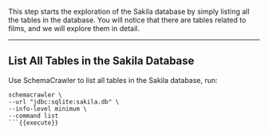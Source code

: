 This step starts the exploration of the Sakila database by simply listing all the tables in the database. You will notice that there are tables related to films, and we will explore them in detail.

-----

## List All Tables in the Sakila Database

Use SchemaCrawler to list all tables in the Sakila database, run:

```
schemacrawler \
--url "jdbc:sqlite:sakila.db" \
--info-level minimum \
--command list
```{{execute}}
